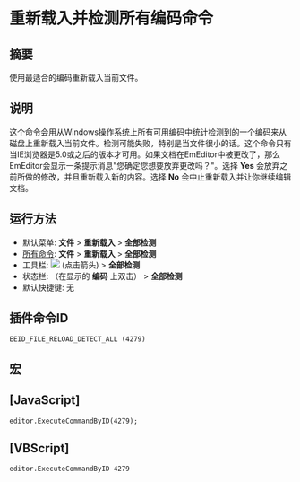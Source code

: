 # 重新载入并检测所有编码命令

## 摘要

使用最适合的编码重新载入当前文件。

## 说明

这个命令会用从Windows操作系统上所有可用编码中统计检测到的一个编码来从磁盘上重新载入当前文件。检测可能失败，特别是当文件很小的话。这个命令只有当IE浏览器是5.0或之后的版本才可用。如果文档在EmEditor中被更改了，那么EmEditor会显示一条提示消息"您确定您想要放弃更改吗？"。选择 **Yes** 会放弃之前所做的修改，并且重新载入新的内容。选择 **No** 会中止重新载入并让你继续编辑文档。

## 运行方法

- 默认菜单: **文件** \> **重新载入** \> **全部检测**
- [所有命令](../tools/all_commands): **文件** \> **重新载入**
\> **全部检测**
- 工具栏: ![](../../images/reload..png) (点击箭头) \> **全部检测**
- 状态栏: （在显示的 **编码** 上双击） \> **全部检测**
- 默认快捷键: 无

## 插件命令ID

```
EEID_FILE_RELOAD_DETECT_ALL (4279)
```

## 宏

## \[JavaScript\]

```
editor.ExecuteCommandByID(4279);
```

## \[VBScript\]

```
editor.ExecuteCommandByID 4279
```
